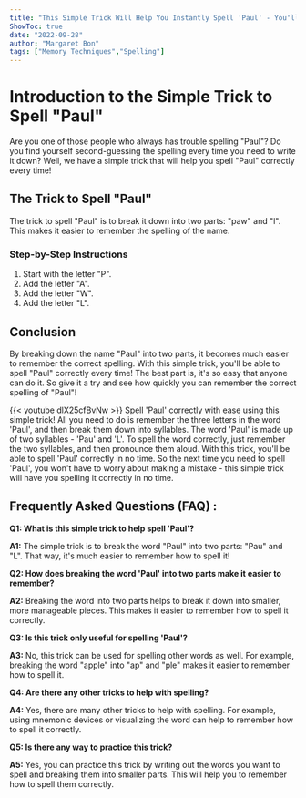 ```yaml
---
title: "This Simple Trick Will Help You Instantly Spell 'Paul' - You'll Be Surprised By How Easy It Is!"
ShowToc: true 
date: "2022-09-28"
author: "Margaret Bon" 
tags: ["Memory Techniques","Spelling"]
---
```

# Introduction to the Simple Trick to Spell "Paul"

Are you one of those people who always has trouble spelling "Paul"? Do you find yourself second-guessing the spelling every time you need to write it down? Well, we have a simple trick that will help you spell "Paul" correctly every time! 

## The Trick to Spell "Paul"

The trick to spell "Paul" is to break it down into two parts: "paw" and "l". This makes it easier to remember the spelling of the name. 

### Step-by-Step Instructions

1. Start with the letter "P".
2. Add the letter "A".
3. Add the letter "W".
4. Add the letter "L". 

## Conclusion

By breaking down the name "Paul" into two parts, it becomes much easier to remember the correct spelling. With this simple trick, you'll be able to spell "Paul" correctly every time! The best part is, it's so easy that anyone can do it. So give it a try and see how quickly you can remember the correct spelling of "Paul"!

{{< youtube dlX25cfBvNw >}} 
Spell 'Paul' correctly with ease using this simple trick! All you need to do is remember the three letters in the word 'Paul', and then break them down into syllables. The word 'Paul' is made up of two syllables - 'Pau' and 'L'. To spell the word correctly, just remember the two syllables, and then pronounce them aloud. With this trick, you'll be able to spell 'Paul' correctly in no time. So the next time you need to spell 'Paul', you won't have to worry about making a mistake - this simple trick will have you spelling it correctly in no time.

## Frequently Asked Questions (FAQ) :
**Q1: What is this simple trick to help spell 'Paul'?**

**A1:** The simple trick is to break the word "Paul" into two parts: "Pau" and "L". That way, it's much easier to remember how to spell it!

**Q2: How does breaking the word 'Paul' into two parts make it easier to remember?**

**A2:** Breaking the word into two parts helps to break it down into smaller, more manageable pieces. This makes it easier to remember how to spell it correctly.

**Q3: Is this trick only useful for spelling 'Paul'?**

**A3:** No, this trick can be used for spelling other words as well. For example, breaking the word "apple" into "ap" and "ple" makes it easier to remember how to spell it.

**Q4: Are there any other tricks to help with spelling?**

**A4:** Yes, there are many other tricks to help with spelling. For example, using mnemonic devices or visualizing the word can help to remember how to spell it correctly.

**Q5: Is there any way to practice this trick?**

**A5:** Yes, you can practice this trick by writing out the words you want to spell and breaking them into smaller parts. This will help you to remember how to spell them correctly.





